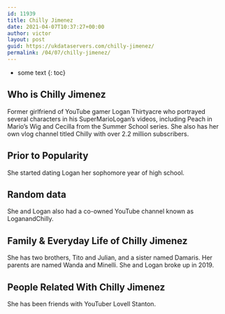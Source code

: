 ```yaml
---
id: 11939
title: Chilly Jimenez
date: 2021-04-07T10:37:27+00:00
author: victor
layout: post
guid: https://ukdataservers.com/chilly-jimenez/
permalink: /04/07/chilly-jimenez/
---
```


* some text
{: toc}


## Who is Chilly Jimenez



Former girlfriend of YouTube gamer Logan Thirtyacre who portrayed several characters in his SuperMarioLogan&#8217;s videos, including Peach in Mario&#8217;s Wig and Cecilla from the Summer School series. She also has her own vlog channel titled Chilly with over 2.2 million subscribers. 

                
                
                
## Prior to Popularity



She started dating Logan her sophomore year of high school.

                
                
                
## Random data



She and Logan also had a co-owned YouTube channel known as LoganandChilly.

                
                
                
## Family & Everyday Life of Chilly Jimenez



She has two brothers, Tito and Julian, and a sister named Damaris. Her parents are named Wanda and Minelli. She and Logan broke up in 2019. 

                
                
                
## People Related With Chilly Jimenez



She has been friends with YouTuber Lovell Stanton.

                
              
            
          
          
          